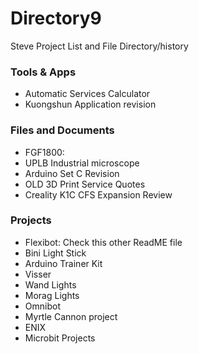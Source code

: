 # Directory9

Steve Project List and File Directory/history

### Tools & Apps
- Automatic Services Calculator
- Kuongshun Application revision

### Files and Documents
- FGF1800:
- UPLB Industrial microscope
- Arduino Set C Revision
- OLD 3D Print Service Quotes
- Creality K1C CFS Expansion Review

### Projects
- Flexibot: Check this other ReadME file
- Bini Light Stick
- Arduino Trainer Kit
- Visser
- Wand Lights
- Morag Lights
- Omnibot
- Myrtle Cannon project
- ENIX
- Microbit Projects
